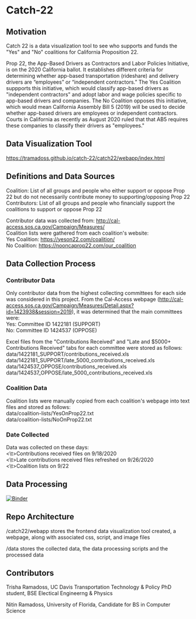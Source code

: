 # Catch-22

## Motivation
Catch 22 is a data visualization tool to see who supports and funds the "Yes" and "No" coalitions for California Proposition 22. 

Prop 22, the App-Based Drivers as Contractors and Labor Policies Initiative, is on the 2020 California ballot. It establishes different criteria for determining whether app-based transportation (rideshare) and delivery drivers are “employees” or “independent contractors.” The Yes Coalition suppports this initiative, which would classify app-based drivers as "independent contractors" and adopt labor and wage policies specific to app-based drivers and companies. The No Coalition opposes this initiative, which would mean California Assembly Bill 5 (2019) will be used to decide whether app-based drivers are employees or independent contractors. Courts in California as recently as August 2020 ruled that that AB5 requires these companies to classify their drivers as "employees."

## Data Visualization Tool
https://tramadoss.github.io/catch-22/catch22/webapp/index.html

## Definitions and Data Sources
Coalition: List of all groups and people who either support or oppose Prop 22 but do not necessarily contribute money to supporting/opposing Prop 22
<br/>Contributors: List of all groups and people who financially support the coalitions to support or oppose Prop 22


Contributor data was collected from: http://cal-access.sos.ca.gov/Campaign/Measures/
<br/>Coalition lists were gathered from each coalition's website:
<br/>Yes Coalition: https://yeson22.com/coalition/
<br/>No Coalition: https://nooncaprop22.com/our_coalition

## Data Collection Process

### Contributor Data
Only contributor data from the highest collecting committees for each side was considered in this project. From the Cal-Access webpage (http://cal-access.sos.ca.gov/Campaign/Measures/Detail.aspx?id=1423938&session=2019), it was determined that the main committees were:
<br/>Yes: Committee ID 1422181 (SUPPORT)
<br/>No:  Committee ID 1424537 (OPPOSE)

Excel files from the "Contributions Received" and "Late and $5000+ Contributions Received" tabs for each committee were stored as follows:
<br/>data/1422181_SUPPORT/contributions_received.xls
<br/>data/1422181_SUPPORT/late_5000_contributions_received.xls
<br/>data/1424537_OPPOSE/contributions_received.xls
<br/>data/1424537_OPPOSE/late_5000_contributions_received.xls

### Coalition Data
Coalition lists were manually copied from each coalition's webpage into text files and stored as follows:
<br/>data/coalition-lists/YesOnProp22.txt
<br/>data/coalition-lists/NoOnProp22.txt

### Date Collected
Data was collected on these days:
<br/><\t>Contributions received files on 9/18/2020
<br/><\t>Late contributions received files refreshed on 9/26/2020
<br/><\t>Coalition lists on 9/22

## Data Processing
[![Binder](https://mybinder.org/badge_logo.svg)](https://mybinder.org/v2/gh/tramadoss/catch-22/master?filepath=data%2Fdata-processor.ipynb)

## Repo Architecture
/catch22/webapp stores the frontend data visualization tool created, a webpage, along with associated css, script, and image files

/data stores the collected data, the data processing scripts and the processed data

## Contributors

Trisha Ramadoss, UC Davis Transportation Technology & Policy PhD student, BSE Electical Engineerng & Physics 

Nitin Ramadoss, University of Florida, Candidate for BS in Computer Science
